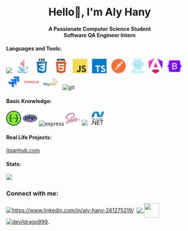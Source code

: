 
<h1 align="center">Hello👋, I'm Aly Hany<br> </h1>
<h4 align="center">A Passionate Computer Science Student<br>Software QA Engineer Intern</h4>
<h4>Languages and Tools:</h4>
<p align="center">

  <img width=40 src="https://upload.wikimedia.org/wikipedia/commons/1/18/ISO_C%2B%2B_Logo.svg">&nbsp;
 <img src="https://raw.githubusercontent.com/devicons/devicon/master/icons/java/java-original.svg" alt="java" width="40" height="40"/> &nbsp;
 <img src="https://raw.githubusercontent.com/devicons/devicon/master/icons/css3/css3-original-wordmark.svg" alt="css3" width="40" height="40"/> &nbsp;
 <img src="https://raw.githubusercontent.com/devicons/devicon/master/icons/html5/html5-original-wordmark.svg" alt="html5" width="40" height="40"/> &nbsp;
<img src="https://raw.githubusercontent.com/devicons/devicon/master/icons/javascript/javascript-original.svg" alt="javascript" width="40" height="40"/> &nbsp;
<img src="https://raw.githubusercontent.com/devicons/devicon/master/icons/typescript/typescript-original.svg" alt="typescript" width="40" height="40"/> &nbsp;
 <img src="https://raw.githubusercontent.com/devicons/devicon/master/icons/postman/postman-original.svg" alt="postman" width="40" height="40"/> &nbsp;
<img src="https://raw.githubusercontent.com/devicons/devicon/master/icons/react/react-original-wordmark.svg" alt="react" width="40" height="40"/>&nbsp;
 <img src="https://raw.githubusercontent.com/devicons/devicon/master/icons/angular/angular-original.svg" alt="angular" width="40" height="40"/> &nbsp;
<img src="https://raw.githubusercontent.com/devicons/devicon/master/icons/bootstrap/bootstrap-original.svg" width="40" height="40"/>&nbsp;
<img src="https://raw.githubusercontent.com/devicons/devicon/master/icons/jira/jira-original.svg" alt="jira" width="40" height="40"/>&nbsp;
<img src="https://raw.githubusercontent.com/devicons/devicon/master/icons/oracle/oracle-original.svg" alt="oracle" width="40" height="40"/> &nbsp;
  <img src="https://raw.githubusercontent.com/devicons/devicon/master/icons/mysql/mysql-original-wordmark.svg" alt="mysql" width="40" height="40"/> &nbsp;
<img src="https://www.vectorlogo.zone/logos/git-scm/git-scm-icon.svg" alt="git" width="40" height="40"/>&nbsp;
 <br>
 <h4 align="left">Basic Knowledge:</h4>
 <p align="left">
     <img src="https://raw.githubusercontent.com/devicons/devicon/master/icons/swagger/swagger-original.svg" alt="swagger" width="40" height="40"/>
     <img src="https://raw.githubusercontent.com/devicons/devicon/master/icons/php/php-original.svg" alt="php" width="40" height="40"/>
     <img src="https://user-images.githubusercontent.com/11978772/40430986-a0eb7b92-5e63-11e8-80eb-43fe07f664a6.png" alt="express" width="60" /> 
  <img src="https://raw.githubusercontent.com/devicons/devicon/master/icons/sass/sass-original.svg" alt="sass" width="40" height="40"/>
    <img width=40 src="https://upload.wikimedia.org/wikipedia/commons/b/bd/Logo_C_sharp.svg">&nbsp;
     <img width=40 src="https://raw.githubusercontent.com/devicons/devicon/master/icons/dot-net/dot-net-original-wordmark.svg" alt="dotnet" valign="center">
    <br>
  </p>
<h4> Real Life Projects:</h4>
<a href ="Itqanhub.com">itqanhub.com</a>
<h4>Stats:</h3>
<img  src="https://github-readme-stats.vercel.app/api/top-langs/?username=ahany42&layout=compact&theme=vision-friendly-dark" >
<h3 align="left">Connect with me:</h4>
<p align="left" >
<a href="https://www.linkedin.com/in/aly-hany-261275219/" target="blank"><img align="center" src="https://raw.githubusercontent.com/rahuldkjain/github-profile-readme-generator/master/src/images/icons/Social/linked-in-alt.svg" alt="https://www.linkedin.com/in/aly-hany-261275219/" height="30" width="40" /></a>&nbsp;
<a  href="mailto:ahanyfathy42@gmail.com" target="blank">
 <img align="center"  src="https://img.icons8.com/color/48/gmail-new.png">
  </a>
  <a href="https://www.hackerrank.com/profile/ahanyfathy42">
  <img align="center" src="https://github.com/ahany42/ahany42/assets/118932294/58fed282-20f6-434c-863c-13a7041a99d5" width="40" height="40">
</a>
   <a href="https://codeforces.com/profile/ahanyfathy42" target="blank">
     <img align="center" src="https://img.icons8.com/external-tal-revivo-color-tal-revivo/96/000000/external-codeforces-programming-competitions-and-contests-programming-community-logo-color-tal-revivo.png" alt="devildrago999" height="40" width="40" />
   </a>&nbsp;

</p>
